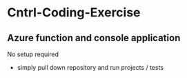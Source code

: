 # Cntrl-Coding-Exercise

## Azure function and console application

No setup required
- simply pull down repository and run projects / tests
